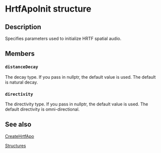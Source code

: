 # HrtfApoInit structure

## Description

Specifies parameters used to initialize HRTF spatial audio.

## Members

### `distanceDecay`

The decay type. If you pass in nullptr, the default value is used. The default is natural decay.

### `directivity`

The directivity type. If you pass in nullptr, the default value is used. The default directivity is omni-directional.

## See also

[CreateHrtfApo](https://learn.microsoft.com/windows/desktop/api/hrtfapoapi/nf-hrtfapoapi-createhrtfapo)

[Structures](https://learn.microsoft.com/windows/desktop/xaudio2/structures)
